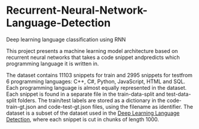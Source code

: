# Recurrent-Neural-Network-Language-Detection
Deep learning language classification using RNN

This project presents a machine learning model architecture based on recurrent neural networks that takes a code snippet andpredicts which programming language it is written in.

The dataset contains 11103 snippets for train and 2995 snippets for testfrom 6 programming languages: C++, C#, Python, JavaScript, HTML and SQL.
Each programming language is almost equally represented in the dataset.
Each snippet is found in a separate file in the train-data-split and test-data-split folders.
The train/test labels are stored as a dictionary in the code-train-gt.json and code-test-gt.json files, using the filename as identifier.
The dataset is a subset of the dataset used in the [Deep Learning Language Detection](https://github.com/aliostad/deep-learning-lang-detection), where each snippet is cut in chunks of length 1000.
